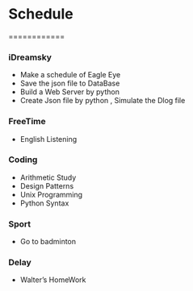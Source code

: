 # Schedule
============

### iDreamsky

- Make a schedule of Eagle Eye 
- Save the json file to DataBase
- Build a Web Server by python
- Create Json file by python , Simulate the Dlog file

### FreeTime

- English Listening

### Coding

- Arithmetic Study
- Design Patterns
- Unix Programming
- Python Syntax

### Sport

- Go to badminton

### Delay 

- Walter’s HomeWork 

